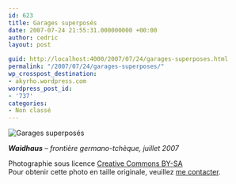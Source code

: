 ```yaml
---
id: 623
title: Garages superposés
date: 2007-07-24 21:55:31.000000000 +00:00
author: cedric
layout: post

guid: http://localhost:4000/2007/07/24/garages-superposes.html
permalink: "/2007/07/24/garages-superposes/"
wp_crosspost_destination:
- akyrho.wordpress.com
wordpress_post_id:
- '737'
categories:
- Non classé
---
```

![Garages superposés](/images/2007/10/450x-s_01-nuremberg-20070630-12.JPG)

_**Waidhaus** &#8211; frontière germano-tchèque, juillet 2007_

Photographie sous licence [Creative Commons BY-SA](http://creativecommons.org/licenses/by-sa/2.0/be/deed.fr)  
Pour obtenir cette photo en taille originale, veuillez [me contacter](http://www.parenthese.be/contact/).